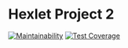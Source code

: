 # Hexlet Project 2

[![Maintainability](https://api.codeclimate.com/v1/badges/371d18fab0633eb14064/maintainability)](https://codeclimate.com/github/Stanislav2014/project-lvl2-test/maintainability) [![Test Coverage](https://api.codeclimate.com/v1/badges/371d18fab0633eb14064/test_coverage)](https://codeclimate.com/github/Stanislav2014/project-lvl2-test/test_coverage)
